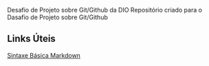 Desafio de Projeto sobre Git/Github da DIO
Repositório criado para o Dasafio de Projeto sobre Git/Github

## Links Úteis
[Sintaxe Básica Markdown](https://www.markdownguide.org/basic-syntax/)
